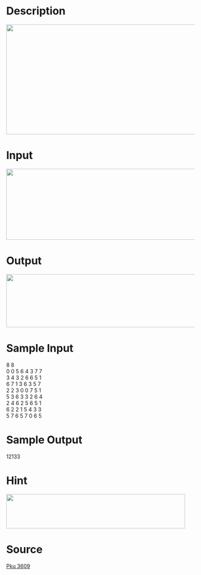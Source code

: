 
# Description

<div class="content"><p><img height="294" alt="" width="661" src="source/bzoj/2715/img/aHR0cHM6Ly9seWRzeS5jb20vSnVkZ2VPbmxpbmUvdXBsb2FkLzIwMTIwNC9UMmRlcygyKS5naWY=.gif"/></p></div>

# Input

<div class="content"><p><img height="190" alt="" width="657" src="source/bzoj/2715/img/aHR0cHM6Ly9seWRzeS5jb20vSnVkZ2VPbmxpbmUvdXBsb2FkLzIwMTIwNC9UMmlucHV0KDIpLmdpZg==.gif"/></p></div>

# Output

<div class="content"><p><img height="142" alt="" width="661" src="source/bzoj/2715/img/aHR0cHM6Ly9seWRzeS5jb20vSnVkZ2VPbmxpbmUvdXBsb2FkLzIwMTIwNC9UMm91dHB1dCgyKS5naWY=.gif"/></p></div>

# Sample Input

<div class="content"><span class="sampledata">8 8<br/>
0 0 5 6 4 3 7 7<br/>
3 4 3 2 6 6 5 1<br/>
6 7 1 3 6 3 5 7<br/>
2 2 3 0 0 7 5 1<br/>
5 3 6 3 3 2 6 4<br/>
2 4 6 2 5 6 5 1<br/>
6 2 2 1 5 4 3 3<br/>
5 7 6 5 7 0 6 5<br/>
</span></div>

# Sample Output

<div class="content"><span class="sampledata">12133<br/>
</span></div>

# Hint

<div class="content"><p></p><p><img height="92" alt="" width="478" src="source/bzoj/2715/img/aHR0cHM6Ly9seWRzeS5jb20vSnVkZ2VPbmxpbmUvdXBsb2FkLzIwMTIwNC9UMmhpbnQoMikuZ2lm.gif"/></p><p></p></div>

# Source

<div class="content"><p><a href="problemset.php?search=Pku 3609
">Pku 3609<br/>
</a></p></div>

